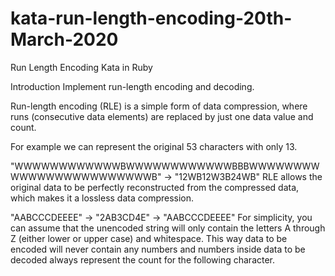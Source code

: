 # kata-run-length-encoding-20th-March-2020
Run Length Encoding Kata in Ruby

Introduction
Implement run-length encoding and decoding.

Run-length encoding (RLE) is a simple form of data compression, where runs (consecutive data elements) are replaced by just one data value and count.

For example we can represent the original 53 characters with only 13.

"WWWWWWWWWWWWBWWWWWWWWWWWWBBBWWWWWWWWWWWWWWWWWWWWWWWWB"  ->  "12WB12W3B24WB"
RLE allows the original data to be perfectly reconstructed from the compressed data, which makes it a lossless data compression.

"AABCCCDEEEE"  ->  "2AB3CD4E"  ->  "AABCCCDEEEE"
For simplicity, you can assume that the unencoded string will only contain the letters A through Z (either lower or upper case) and whitespace. This way data to be encoded will never contain any numbers and numbers inside data to be decoded always represent the count for the following character.
